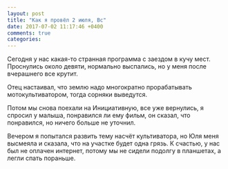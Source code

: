 ```yaml
---
layout: post
title: "Как я провёл 2 июля, Вс"
date: 2017-07-02 11:17:46 +0400
comments: true
categories: 
---
```

Сегодня у нас какая-то странная программа с заездом в кучу мест. Проснулись около девяти, нормально выспались, но у меня после вчерашнего все крутит.


Отец настаивал, что землю надо многократно прорабатывать мотокультиватором, тогда сорняки выведутся.

Потом мы снова поехали на Инициативную, все уже вернулись, я спросил у малыша, понравился ли ему фильм, он сказал, что понравился, но ничего больше не уточнил.


Вечером я попытался развить тему насчёт культиватора, но Юля меня высмеяла и сказала, что на участке будет одна грязь. К счастью, у нас был не оплачен интернет, потому мы не сидели подолгу в планшетах, а легли спать пораньше.